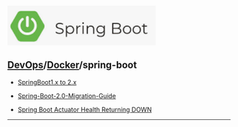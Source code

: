 [![spring-boot](./resource/spring-boot.png)](https://spring.io/projects/spring-boot)
## [DevOps]/[Docker]/spring-boot



- [SpringBoot1.x to 2.x](https://www.jianshu.com/p/6b3cbc360b09)

- [Spring-Boot-2.0-Migration-Guide](https://github.com/spring-projects/spring-boot/wiki/Spring-Boot-2.0-Migration-Guide)

- [Spring Boot Actuator Health Returning DOWN](https://newbedev.com/spring-boot-actuator-health-returning-down)

----
[DevOps]: <../../README.md>
[Docker]: <../Docker.md>
